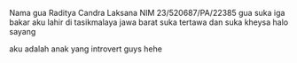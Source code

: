 Nama gua Raditya Candra Laksana NIM 23/520687/PA/22385 gua suka iga bakar
aku lahir di tasikmalaya jawa barat
suka tertawa dan suka kheysa
halo sayang

aku adalah anak yang introvert guys hehe
